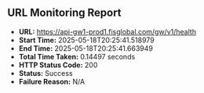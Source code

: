 ## URL Monitoring Report

- **URL:** https://api-gw1-prod1.fisglobal.com/gw/v1/health
- **Start Time:** 2025-05-18T20:25:41.518979
- **End Time:** 2025-05-18T20:25:41.663949
- **Total Time Taken:** 0.14497 seconds
- **HTTP Status Code:** 200
- **Status:** Success
- **Failure Reason:** N/A
